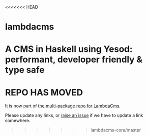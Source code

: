 <<<<<<< HEAD
# lambdacms
A CMS in Haskell using Yesod: performant, developer friendly &amp; type safe
=======
REPO HAS MOVED
==============

It is now part of
[the multi-package repo for LambdaCms](https://github.org/lambdacms/lambdacms).

Please update any links, or
[raise an issue](https://github.org/lambdacms/lambdacms/issues)
if we have to update a link somewhere.
>>>>>>> lambdacms-core/master
